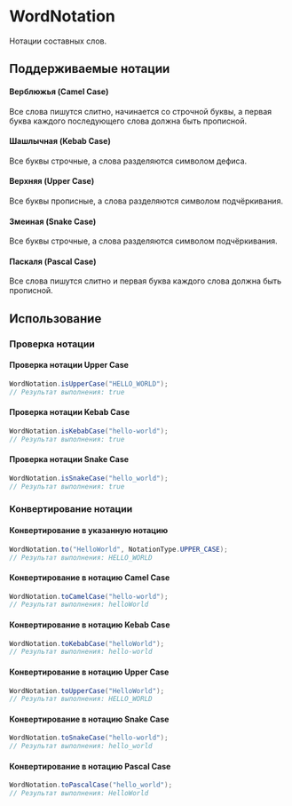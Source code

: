 # WordNotation

Нотации составных слов.

## Поддерживаемые нотации

#### Верблюжья (Camel Case)

Все слова пишутся слитно, начинается со строчной буквы, а первая буква каждого последующего слова должна быть прописной.

#### Шашлычная (Kebab Case)

Все буквы строчные, а слова разделяются символом дефиса.

#### Верхняя (Upper Case)

Все буквы прописные, а слова разделяются символом подчёркивания.

#### Змеиная (Snake Case)

Все буквы строчные, а слова разделяются символом подчёркивания.

#### Паскаля (Pascal Case)

Все слова пишутся слитно и первая буква каждого слова должна быть прописной.

## Использование

### Проверка нотации

#### Проверка нотации Upper Case

```java
WordNotation.isUpperCase("HELLO_WORLD");
// Результат выполнения: true
```

#### Проверка нотации Kebab Case

```java
WordNotation.isKebabCase("hello-world");
// Результат выполнения: true
```

#### Проверка нотации Snake Case

```java
WordNotation.isSnakeCase("hello_world");
// Результат выполнения: true
```

### Конвертирование нотации

#### Конвертирование в указанную нотацию

```java
WordNotation.to("HelloWorld", NotationType.UPPER_CASE);
// Результат выполнения: HELLO_WORLD
```

#### Конвертирование в нотацию Camel Case

```java
WordNotation.toCamelCase("hello-world");
// Результат выполнения: helloWorld
```

#### Конвертирование в нотацию Kebab Case

```java
WordNotation.toKebabCase("helloWorld");
// Результат выполнения: hello-world
```

#### Конвертирование в нотацию Upper Case

```java
WordNotation.toUpperCase("HelloWorld");
// Результат выполнения: HELLO_WORLD
```

#### Конвертирование в нотацию Snake Case

```java
WordNotation.toSnakeCase("hello-world");
// Результат выполнения: hello_world
```

#### Конвертирование в нотацию Pascal Case

```java
WordNotation.toPascalCase("hello_world");
// Результат выполнения: HelloWorld
```
